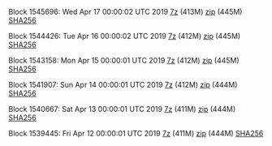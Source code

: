 Block 1545696: Wed Apr 17 00:00:02 UTC 2019 [7z](https://transfer.sh/10PqK0/bootstrap.dat.20190417.7z) (413M) [zip](https://transfer.sh/gJniT/bootstrap.dat.20190417.zip) (445M) [SHA256](https://transfer.sh/12tNzO/sha256.txt)

Block 1544426: Tue Apr 16 00:00:02 UTC 2019 [7z](https://transfer.sh/5qVIM/bootstrap.dat.20190416.7z) (412M) [zip](https://transfer.sh/hZHw7/bootstrap.dat.20190416.zip) (445M) [SHA256](https://transfer.sh/3f3v1/sha256.txt)

Block 1543158: Mon Apr 15 00:00:01 UTC 2019 [7z](https://transfer.sh/Sp79n/bootstrap.dat.20190415.7z) (412M) [zip](https://transfer.sh/FD5uh/bootstrap.dat.20190415.zip) (445M) [SHA256](https://transfer.sh/XmYyO/sha256.txt)

Block 1541907: Sun Apr 14 00:00:01 UTC 2019 [7z](https://transfer.sh/Nzj4v/bootstrap.dat.20190414.7z) (412M) [zip](https://transfer.sh/dBPey/bootstrap.dat.20190414.zip) (444M) [SHA256](https://transfer.sh/Nsxm2/sha256.txt)

Block 1540667: Sat Apr 13 00:00:01 UTC 2019 [7z](https://transfer.sh/Zf32X/bootstrap.dat.20190413.7z) (411M) [zip](https://transfer.sh/32uMY/bootstrap.dat.20190413.zip) (444M) [SHA256](https://transfer.sh/PqVKI/sha256.txt)

Block 1539445: Fri Apr 12 00:00:01 UTC 2019 [7z](https://transfer.sh/oK6ck/bootstrap.dat.20190412.7z) (411M) [zip](https://transfer.sh/oa6MC/bootstrap.dat.20190412.zip) (444M) [SHA256](https://transfer.sh/XNHRd/sha256.txt)

